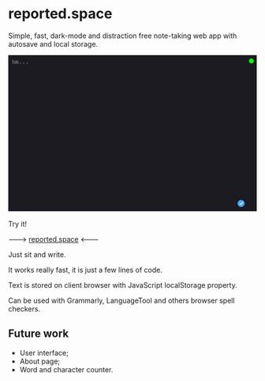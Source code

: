 # reported.space

Simple, fast, dark-mode and distraction free note-taking web app with autosave and local storage.

![proof](https://raw.githubusercontent.com/petry078/reported/main/proof.jpeg)

Try it!

---> [reported.space](reported.space) <---

Just sit and write.

It works really fast, it is just a few lines of code.

Text is stored on client browser with JavaScript localStorage property.

Can be used with Grammarly, LanguageTool and others browser spell checkers.

## Future work

* User interface;
* About page;
* Word and character counter.